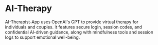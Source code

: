 # AI-Therapy
AI-Therapist-App uses OpenAI's GPT to provide virtual therapy for individuals and couples. It features secure login, session codes, and confidential AI-driven guidance, along with mindfulness tools and session logs to support emotional well-being.
